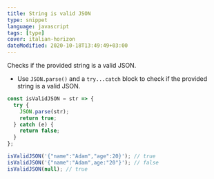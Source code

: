 ```yaml
---
title: String is valid JSON
type: snippet
language: javascript
tags: [type]
cover: italian-horizon
dateModified: 2020-10-18T13:49:49+03:00
---
```


Checks if the provided string is a valid JSON.

- Use `JSON.parse()` and a `try...catch` block to check if the provided string is a valid JSON.

```js
const isValidJSON = str => {
  try {
    JSON.parse(str);
    return true;
  } catch (e) {
    return false;
  }
};
```

```js
isValidJSON('{"name":"Adam","age":20}'); // true
isValidJSON('{"name":"Adam",age:"20"}'); // false
isValidJSON(null); // true
```
